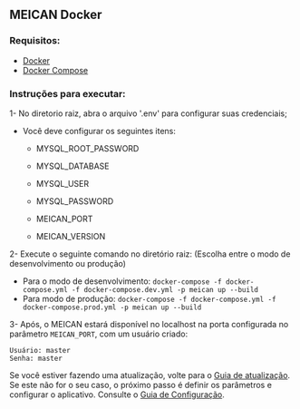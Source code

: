 ## MEICAN Docker

### Requisitos:
* <a href="https://docs.docker.com/install">Docker</a>
* <a href="https://docs.docker.com/compose/install">Docker Compose</a>


### Instruções para executar:


1- No diretorio raiz, abra o arquivo '.env' para configurar suas credenciais;

   - Você deve configurar os seguintes itens:
   
     * MYSQL_ROOT_PASSWORD
    
     * MYSQL_DATABASE
    
     * MYSQL_USER
    
     * MYSQL_PASSWORD
     
     * MEICAN_PORT
     
     * MEICAN_VERSION
        
        
2- Execute o seguinte comando no diretório raiz: (Escolha entre o modo de desenvolvimento ou produção)

   - Para o modo de desenvolvimento: ```docker-compose -f docker-compose.yml -f docker-compose.dev.yml -p meican up --build```
   - Para modo de produção: ```docker-compose -f docker-compose.yml -f docker-compose.prod.yml -p meican up --build```


3- Após, o MEICAN estará disponível no localhost na porta configurada no parâmetro `MEICAN_PORT`, com um usuário criado:

```
Usuário: master
Senha: master
```

Se você estiver fazendo uma atualização, volte para o [Guia de atualização](https://github.com/ufrgs-hyman/meican/blob/master/docs/guide/upgrade.md). Se este não for o seu caso, o próximo passo é definir os parâmetros e configurar o aplicativo. Consulte o [Guia de Configuração](https://github.com/ufrgs-hyman/meican/blob/master/docs/guide/configuration.md).

